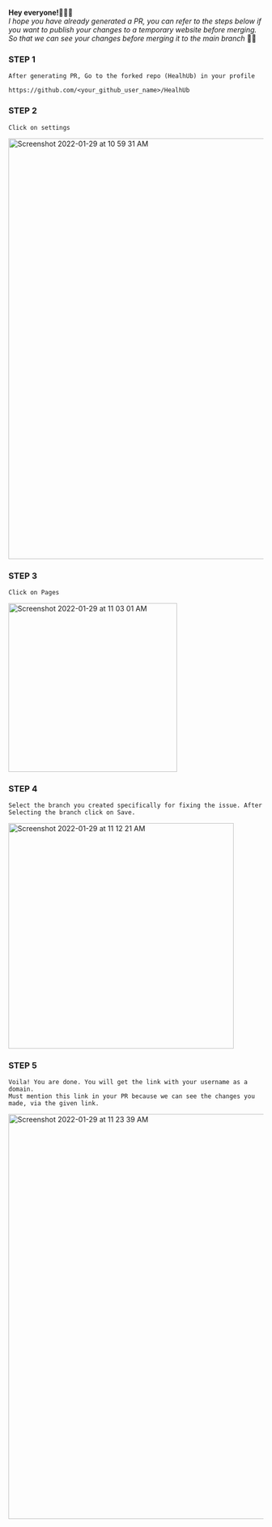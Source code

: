 **Hey everyone!👨🏻‍💻**
<br>
_I hope you have already generated a PR, you can refer to the steps below if you want to publish your changes to a temporary website before merging. So that we can see your changes before merging it to the main branch_ 🙌🏻

### STEP 1
```
After generating PR, Go to the forked repo (HealhUb) in your profile

https://github.com/<your_github_user_name>/HealhUb
```

### STEP 2
```
Click on settings
```
<img width="830" alt="Screenshot 2022-01-29 at 10 59 31 AM" src="https://user-images.githubusercontent.com/78532081/151648856-c27bd48b-b06d-4c89-a522-c1ad9d095523.png">

### STEP 3
```
Click on Pages
```

<img width="333" alt="Screenshot 2022-01-29 at 11 03 01 AM" src="https://user-images.githubusercontent.com/78532081/151648959-7ee34e61-7d83-4714-bcb4-19bfe63ae34e.png">

### STEP 4

```
Select the branch you created specifically for fixing the issue. After Selecting the branch click on Save. 
```
<img width="445" alt="Screenshot 2022-01-29 at 11 12 21 AM" src="https://user-images.githubusercontent.com/78532081/151649141-a398d36e-25bf-4a9c-89eb-fab2b2d308e9.png">

### STEP 5
```
Voila! You are done. You will get the link with your username as a domain.
Must mention this link in your PR because we can see the changes you made, via the given link.
```
<img width="799" alt="Screenshot 2022-01-29 at 11 23 39 AM" src="https://user-images.githubusercontent.com/78532081/151649438-cff46806-982d-4ea2-aa91-ec36acd99652.png">


